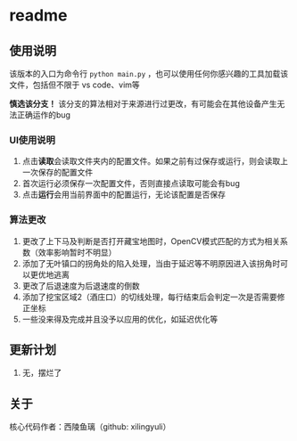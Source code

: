 # readme

## 使用说明
该版本的入口为命令行 `python main.py` ，也可以使用任何你感兴趣的工具加载该文件，包括但不限于 vs code、vim等

**慎选该分支！**
该分支的算法相对于来源进行过更改，有可能会在其他设备产生无法正确运作的bug

### UI使用说明
1. 点击**读取**会读取文件夹内的配置文件。如果之前有过保存或运行，则会读取上一次保存的配置文件
2. 首次运行必须保存一次配置文件，否则直接点读取可能会有bug
3. 点击**运行**会用当前界面中的配置运行，无论该配置是否保存

### 算法更改
1. 更改了上下马及判断是否打开藏宝地图时，OpenCV模式匹配的方式为相关系数（效率影响暂时不明显）
2. 添加了无叶镇口的拐角处的陷入处理，当由于延迟等不明原因进入该拐角时可以更优地逃离
3. 更改了后退速度为后退速度的倒数
4. 添加了挖宝区域2（酒庄口）的切线处理，每行结束后会判定一次是否需要修正坐标
5. 一些没来得及完成并且没予以应用的优化，如延迟优化等

## 更新计划
1. 无，摆烂了

## 关于
核心代码作者：西陵鱼璃（github: xilingyuli）

